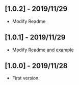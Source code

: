 ## [1.0.2] - 2019/11/29

* Modify Readme

## [1.0.1] - 2019/11/29

* Modify Readme and example

## [1.0.0] - 2019/11/28

* First version.
